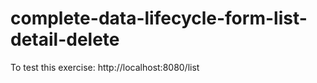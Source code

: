 # complete-data-lifecycle-form-list-detail-delete

To test this exercise: http://localhost:8080/list
